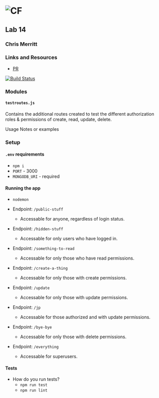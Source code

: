 ![CF](http://i.imgur.com/7v5ASc8.png)
=================================================

## Lab 14
### Chris Merritt
### Links and Resources
* [PR](https://github.com/401-advanced-javascript-merritt/lab-14/pull/1)

[![Build Status](https://www.travis-ci.com/401-advanced-javascript-merritt/lab-14.svg?branch=master)](https://www.travis-ci.com/401-advanced-javascript-merritt/lab-14)

### Modules
#### `testroutes.js`
Contains the additional routes created to test the different authorization roles & permissions of create, read, update, delete.


Usage Notes or examples
### Setup
#### `.env` requirements
* `npm i`
* `PORT` - 3000
* `MONGODB_URI` - required
#### Running the app
* `nodemon`

* Endpoint: `/public-stuff`
  * Accessable for anyone, regardless of login status.

* Endpoint: `/hidden-stuff`
  * Accessable for only users who have logged in.

* Endpoint: `/something-to-read`
  * Accessable for only those who have read permissions.

* Endpoint: `/create-a-thing`
  * Accessable for only those with create permissions.

* Endpoint: `/update`
  * Accessable for only those with update permissions.

* Endpoint: `/jp`
  * Accessable for those authorized and with update permissions.

* Endpoint: `/bye-bye`
  * Accessable for only those with delete permissions.

* Endpoint: `/everything`
  * Accessable for superusers.
  
#### Tests
* How do you run tests?
  * `npm run test`
  * `npm run lint`
